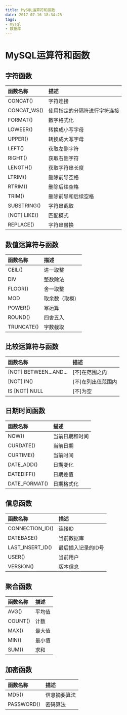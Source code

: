 ```yaml
---
title: MySQL运算符和函数
date: 2017-07-16 18:34:25
tags: 
- mysql
- 数据库
---
```


# MySQL运算符和函数

## 字符函数

| 函数名称	|     描述|
| :-------- | :--------|
|CONCAT()|字符连接|
|CONCAT_WS()|使用指定的分隔符进行字符连接|
|FORMAT()|数字格式化|
|LOWEER()|转换成小写字母|
|UPPER()|转换成大写字母|
|LEFT()|获取左侧字符|
|RIGHT()|获取右侧字符|
|LENGTH()|获取字符串长度|
|LTRIM()|删除前导空格|
|RTRIM()|删除后续空格|
|TRIM()|删除前导和后续空格|
|SUBSTRING()|字符串截取|
|[NOT] LIKE()|匹配模式|
|REPLACE()|字符串替换|

## 数值运算符与函数

| 函数名称	|     描述|
| :-------- | :--------|
|CEIL()|进一取整|
|DIV|整数除法|
|FLOOR()|舍一取整|
|MOD|取余数（取模）|
|POWER()|幂运算|
|ROUND()|四舍五入|
|TRUNCATE()|字数截取|

## 比较运算符与函数

| 函数名称	|     描述|
| :-------- | :--------|
|[NOT] BETWEEN...AND...|[不]在范围之内|
|[NOT] IN()|[不]在列出值范围内|
|IS [NOT] NULL|[不]为空|

## 日期时间函数

| 函数名称	|     描述|
| :-------- | :--------|
|NOW()|当前日期和时间|
|CURDATE()|当前日期|
|CURTIME()|当前时间|
|DATE_ADD()|日期变化|
|DATEDIFF()|日期差值|
|DATE_FORMAT()|日期格式化|

## 信息函数

| 函数名称	|     描述|
| :-------- | :--------|
|CONNECTION_ID()|连接ID|
|DATEBASE()|当前数据库|
|LAST_INSERT_ID()|最后插入记录的ID号|
|USER()|当前用户|
|VERSION()|版本信息|

## 聚合函数

| 函数名称	|     描述|
| :-------- | :--------|
|AVG()|平均值|
|COUNT()|计数|
|MAX()|最大值|
|MIN()|最小值|
|SUM()|求和|

## 加密函数

| 函数名称	|     描述|
| :-------- | :--------|
|MD5()|信息摘要算法|
|PASSWORD()|密码算法|
